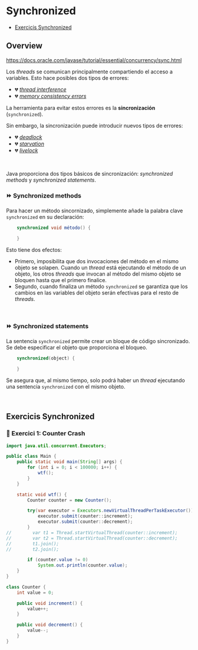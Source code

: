 # Synchronized

- [Exercicis Synchronized](#exercicis-synchronized)

## Overview

https://docs.oracle.com/javase/tutorial/essential/concurrency/sync.html

Los _threads_ se comunican principalmente compartiendo el acceso a variables. Esto hace posibles dos tipos de errores: 
* 💔 [_thread interference_](https://docs.oracle.com/javase/tutorial/essential/concurrency/interfere.html)
* 💔 [_memory consistency errors_](https://docs.oracle.com/javase/tutorial/essential/concurrency/memconsist.html)

La herramienta para evitar estos errores es la **sincronización** (`synchronized`).

Sin embargo, la sincronización puede introducir nuevos tipos de errores: 
* 💔 [_deadlock_](https://docs.oracle.com/javase/tutorial/essential/concurrency/deadlock.html)
* 💔 [_starvation_](https://docs.oracle.com/javase/tutorial/essential/concurrency/starvelive.html)
* 💔 [_livelock_](https://docs.oracle.com/javase/tutorial/essential/concurrency/starvelive.html)

<br />

Java proporciona dos tipos básicos de sincronización: _synchronized methods_ y _synchronized statements_.

### ⏩ Synchronized methods

Para hacer un método sincornizado, simplemente añade la palabra clave `synchronized` en su declaración:

```java
    synchronized void método() {

    }
```

Esto tiene dos efectos:

* Primero, imposibilita que dos invocaciones del método en el mismo objeto se solapen. Cuando un _thread_ está ejecutando el método de un objeto, los otros _threads_ que invocan al método del mismo objeto se bloquen hasta que el primero finalice.
* Segundo, cuando finaliza un método `synchronized` se garantiza que los cambios en las variables del objeto serán efectivas para el resto de _threads_.

<br />

### ⏩ Synchronized statements

La sentencia `synchronized` permite crear un bloque de código sincronizado. Se debe especificar el objeto que proporciona el bloqueo.

```java
    synchronized(object) {

    }
```

Se asegura que, al mismo tiempo, solo podrá haber un _thread_ ejecutando una sentencia `synchronized` con el mismo objeto.

<br />

## Exercicis Synchronized

### 🧨 Exercici 1: Counter Crash

```java
import java.util.concurrent.Executors;

public class Main {
    public static void main(String[] args) {
        for (int i = 0; i < 100000; i++) {
            wtf();
        }
    }

    static void wtf() {
        Counter counter = new Counter();

        try(var executor = Executors.newVirtualThreadPerTaskExecutor()) {
            executor.submit(counter::increment);
            executor.submit(counter::decrement);
        }
//        var t1 = Thread.startVirtualThread(counter::increment);
//        var t2 = Thread.startVirtualThread(counter::decrement);
//        t1.join();
//        t2.join();

        if (counter.value != 0)
            System.out.println(counter.value);
    }
}

class Counter {
    int value = 0;

    public void increment() {
        value++;
    }

    public void decrement() {
        value--;
    }
}
```
